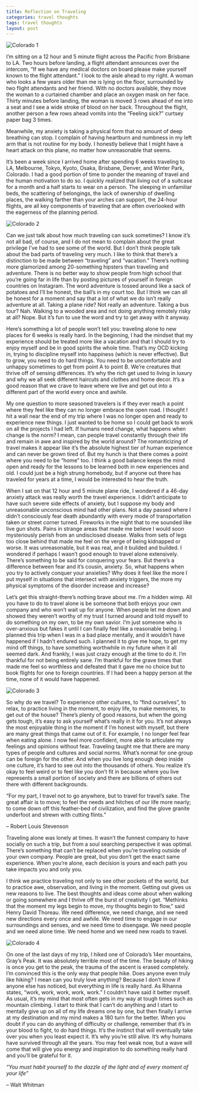 ```yaml
---
title: Reflection on Traveling
categories: travel thoughts
tags: travel thoughts
layout: post
---
```


![Colorado 1](https://baileycmiller.github.io/blog/assets/Colorado_2.jpg)

I’m sitting on a 12 hour and 5 minute flight across the Pacific from Brisbane to LA. Two hours before landing, a flight attendant announces over the intercom, “If we have any medical doctors on board please make yourself known to the flight attendant.” I look to the aisle ahead to my right. A woman who looks a few years older than me is lying on the floor, surrounded by two flight attendants and her friend. With no doctors available, they move the woman to a curtained chamber and place an oxygen mask on her face. Thirty minutes before landing, the woman is moved 3 rows ahead of me into a seat and I see a wide stroke of blood on her back. Throughout the flight, another person a few rows ahead vomits into the “Feeling sick?” curtsey paper bag 3 times.

Meanwhile, my anxiety is taking a physical form that no amount of deep breathing can stop. I complain of having heartburn and numbness in my left arm that is not routine for my body. I honestly believe that I might have a heart attack on this plane, no matter how unreasonable that seems.

It’s been a week since I arrived home after spending 6 weeks traveling to LA, Melbourne, Tokyo, Kyoto, Osaka, Brisbane, Denver, and Winter Park, Colorado. I had a good portion of time to ponder the meaning of travel and the human motivation to do so. I quickly realized that living out of a suitcase for a month and a half starts to wear on a person. The sleeping in unfamiliar beds, the scattering of belongings, the lack of ownership of dwelling places, the walking farther than your arches can support, the 24-hour flights, are all key components of traveling that are often overlooked with the eagerness of the planning period.

![Colorado 2](https://baileycmiller.github.io/blog/assets/Colorado.jpg)

Can we just talk about how much traveling can suck sometimes? I know it’s not all bad, of course, and I do not mean to complain about the great privilege I’ve had to see some of the world. But I don’t think people talk about the bad parts of traveling very much. I like to think that there’s a distinction to be made between “traveling” and “vacation.” There’s nothing more glamorized among 20-something hipsters than traveling and adventure. There is no better way to show people from high school that you’re going far in life than by posting pictures of yourself in foreign countries on Instagram. The word adventure is tossed around like a sack of potatoes and I’ll be honest, the ball’s in my court too. But I think we can all be honest for a moment and say that a lot of what we do isn’t really adventure at all. Taking a plane ride? Not really an adventure. Taking a bus tour? Nah. Walking to a wooded area and not doing anything remotely risky at all? Nope. But it’s fun to use the word and try to get away with it anyway.

Here’s something a lot of people won’t tell you: traveling alone to new places for 6 weeks is really hard. In the beginning, I had the mindset that my experience should be treated more like a vacation and that I should try to enjoy myself and be in good spirits the whole time. That’s my OCD kicking in, trying to discipline myself into happiness (which is never effective). But to grow, you need to do hard things. You need to be uncomfortable and unhappy sometimes to get from point A to point B. We’re creatures that thrive off of sensing differences. It’s why the rich get used to living in luxury and why we all seek different haircuts and clothes and home decor. It’s a good reason that we crave to leave where we live and get out into a different part of the world every once and awhile.

My one question to more seasoned travelers is if they ever reach a point where they feel like they can no longer embrace the open road. I thought I hit a wall near the end of my trip where I was no longer open and ready to experience new things. I just wanted to be home so I could get back to work on all the projects I had left. If humans need change, what happens when change is the norm? I mean, can people travel constantly through their life and remain in awe and inspired by the world around? The romanticizing of travel makes it appear like it’s the absolute highest tier of human experience and can never be grown tired of. But my hunch is that there comes a point where you need to be “home” too. I think a good balance keeps the mind open and ready for the lessons to be learned both in new experiences and old. I could just be a high strung homebody, but if anyone out there has traveled for years at a time, I would be interested to hear the truth.

When I sat on that 12 hour and 5 minute plane ride, I wondered if a 46-day anxiety attack was really worth the travel experience. I didn’t anticipate to have such severe side effects of anxiety, but I suppose my body and unreasonable unconscious mind had other plans. Not a day passed where I didn’t consciously fear death abundantly with every mode of transportation taken or street corner turned. Fireworks in the night that to me sounded like live gun shots. Pains in strange areas that made me believe I would soon mysteriously perish from an undisclosed disease. Walks from sets of legs too close behind that made me feel on the verge of being kidnapped or worse. It was unreasonable, but it was real, and it builded and builded. I wondered if perhaps I wasn’t good enough to travel alone extensively. There’s something to be said for conquering your fears. But there’s a difference between fear and it’s cousin, anxiety. So, what happens when you try to actively conquer your anxieties? Why does it feel like the more I put myself in situations that intersect with anxiety triggers, the more my physical symptoms of the disorder increase and increase?

Let’s get this straight-there’s nothing brave about me. I’m a hidden wimp. All you have to do to travel alone is be someone that both enjoys your own company and who won’t wait up for anyone. When people let me down and showed they weren’t worthy of my trust I turned around and told myself to do something on my own, to be my own savior. I’m just someone who is over-anxious but fakes it until I can finally feel like a reasonable being. I planned this trip when I was in a bad place mentally, and it wouldn’t have happened if I hadn’t endured such. I planned it to give me hope, to get my mind off things, to have something worthwhile in my future when it all seemed dark. And frankly, I was just crazy enough at the time to do it. I’m thankful for not being entirely sane. I’m thankful for the grave times that made me feel so worthless and defeated that it gave me no choice but to book flights for one to foreign countries. If I had been a happy person at the time, none of it would have happened.

![Colorado 3](https://baileycmiller.github.io/blog/assets/Colorado_1.jpg)

So why do we travel? To experience other cultures, to “find ourselves”, to relax, to practice living in the moment, to enjoy life, to make memories, to get out of the house? There’s plenty of good reasons, but when the going gets tough, it’s easy to ask yourself what’s really in it for you. It’s not always the most enjoyable thing in the moment if I’m honest with myself, but there are many great things that came out of it. For example, I no longer feel fear when eating alone. I now feel more confident, more able to articulate my feelings and opinions without fear. Traveling taught me that there are many types of people and cultures and social norms. What’s normal for one group can be foreign for the other. And when you live long enough deep inside one culture, it’s hard to see out into the thousands of others. You realize it’s okay to feel weird or to feel like you don’t fit in because where you live represents a small portion of society and there are billions of others out there with different backgrounds.

“For my part, I travel not to go anywhere, but to travel for travel’s sake. The great affair is to move; to feel the needs and hitches of our life more nearly; to come down off this feather-bed of civilization, and find the glove granite underfoot and strewn with cutting flints.”

– Robert Louis Stevenson

Traveling alone was lonely at times. It wasn’t the funnest company to have socially on such a trip, but from a soul searching perspective it was optimal. There’s something that can’t be replaced when you’re traveling outside of your own company. People are great, but you don’t get the exact same experience. When you’re alone, each decision is yours and each path you take impacts you and only you.

I think we practice traveling not only to see other pockets of the world, but to practice awe, observation, and living in the moment. Getting out gives us new reasons to live. The best thoughts and ideas come about when walking or going somewhere and I thrive off the burst of creativity I get. “Methinks that the moment my legs begin to move, my thoughts begin to flow,” said Henry David Thoreau. We need difference, we need change, and we need new directions every once and awhile. We need time to engage in our surroundings and senses, and we need time to disengage. We need people and we need alone time. We need home and we need new roads to travel.

![Colorado 4](https://baileycmiller.github.io/blog/assets/Colorado_43.jpg)

On one of the last days of my trip, I hiked one of Colorado’s 14er mountains, Gray’s Peak. It was absolutely terrible most of the time. The beauty of hiking is once you get to the peak, the trauma of the ascent is erased completely. I’m convinced this is the only way that people hike. Does anyone even truly like hiking? I mean can you truly love anything? Because I don’t know if anyone else has noticed, but everything in life is really hard. As Rihanna states, “work, work, work, work, work.” I couldn’t have said it better myself. As usual, it’s my mind that most often gets in my way at tough times such as mountain climbing. I start to think that I can’t do anything and I start to mentally give up on all of my life dreams one by one, but then finally I arrive at my destination and my mind makes a 180 turn for the better. When you doubt if you can do anything of difficulty or challenge, remember that it’s in your blood to fight, to do hard things. It’s the instinct that will eventually take over you when you least expect it. It’s why you’re still alive. It’s why humans have survived through all the years. You may feel weak now, but a wave will come that will give you energy and inspiration to do something really hard and you’ll be grateful for it.

_“You must habit yourself to the dazzle of the light and of every moment of your life”_

– Walt Whitman
